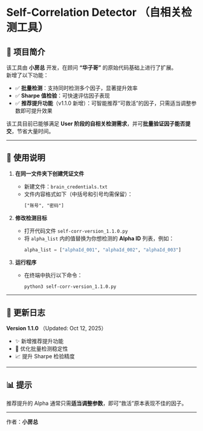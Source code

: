 # Self-Correlation Detector （自相关检测工具）

## 🧠 项目简介
该工具由 **小房总** 开发，在顾问 **“华子哥”** 的原始代码基础上进行了扩展。  
新增了以下功能：
- ✅ **批量检测**：支持同时检测多个因子，显著提升效率
- ✅ **Sharpe 值检验**：可快速评估因子表现
- ✅ **推荐提升功能**（v1.1.0 新增）：可智能推荐“可救活”的因子，只需适当调整参数即可提升效果

该工具目前已能够满足 **User 阶段的自相关检测需求**，并可**批量验证因子能否提交**，节省大量时间。

---

## 📘 使用说明

1. **在同一文件夹下创建凭证文件**
    - 新建文件：`brain_credentials.txt`
    - 文件内容格式如下（中括号和引号均需保留）：
      ```txt
      ["账号", "密码"]
      ```

2. **修改检测目标**
    - 打开代码文件 `self-corr-version_1.1.0.py`
    - 将 `alpha_list` 内的值替换为你想检测的 **Alpha ID** 列表，例如：
      ```python
      alpha_list = ["alphaId_001", "alphaId_002", "alphaId_003"]
      ```

3. **运行程序**
    - 在终端中执行以下命令：
      ```bash
      python3 self-corr-version_1.1.0.py
      ```

---

## 🧩 更新日志

**Version 1.1.0** （Updated: Oct 12, 2025）
- ✨ 新增推荐提升功能
- 🚀 优化批量检测稳定性
- 📈 提升 Sharpe 检验精度

---

## 📊 提示
推荐提升的 Alpha 通常只需**适当调整参数**，即可“救活”原本表现不佳的因子。

---

作者：**小房总**
